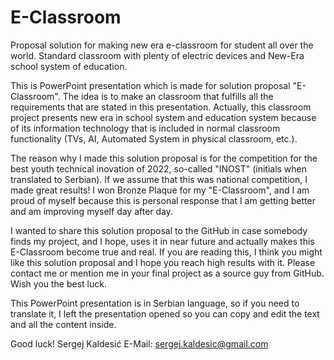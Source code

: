 # E-Classroom
Proposal solution for making new era e-classroom for student all over the world. Standard classroom with plenty of electric devices and New-Era school system of education.

This is PowerPoint presentation which is made for solution proposal "E-Classroom". The idea is to make an classroom that fulfills all the requirements that are stated in this presentation. Actually, this classroom project presents new era in school system and education system because of its information technology that is included in normal classroom functionality (TVs, AI, Automated System in physical classroom, etc.).
  
The reason why I made this solution proposal is for the competition for the best youth technical inovation of 2022, so-called "INOST" (initials when translated to Serbian).
If we assume that this was national competition, I made great results! I won Bronze Plaque for my "E-Classroom", and I am proud of myself because this is personal response that I am getting better and am improving myself day after day.

I wanted to share this solution proposal to the GitHub in case somebody finds my project, and I hope, uses it in near future and actually makes this E-Classroom become true and real.
  If you are reading this, I think you might like this solution proposal and I hope you reach high results with it. Please contact me or mention me in your final project as a source guy from GitHub. Wish you the best luck.
  
  
This PowerPoint presentation is in Serbian language, so if you need to translate it, I left the presentation opened so you can copy and edit the text and all the content inside.

Good luck!
Sergej Kaldesić
E-Mail: sergej.kaldesic@gmail.com
